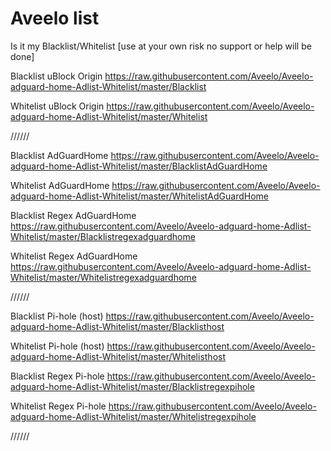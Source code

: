 # Aveelo list
Is it my Blacklist/Whitelist [use at your own risk no support or help will be done]


Blacklist uBlock Origin https://raw.githubusercontent.com/Aveelo/Aveelo-adguard-home-Adlist-Whitelist/master/Blacklist

Whitelist uBlock Origin https://raw.githubusercontent.com/Aveelo/Aveelo-adguard-home-Adlist-Whitelist/master/Whitelist

//////

Blacklist AdGuardHome https://raw.githubusercontent.com/Aveelo/Aveelo-adguard-home-Adlist-Whitelist/master/BlacklistAdGuardHome

Whitelist AdGuardHome https://raw.githubusercontent.com/Aveelo/Aveelo-adguard-home-Adlist-Whitelist/master/WhitelistAdGuardHome

Blacklist Regex AdGuardHome https://raw.githubusercontent.com/Aveelo/Aveelo-adguard-home-Adlist-Whitelist/master/Blacklistregexadguardhome

Whitelist Regex AdGuardHome https://raw.githubusercontent.com/Aveelo/Aveelo-adguard-home-Adlist-Whitelist/master/Whitelistregexadguardhome

//////

Blacklist Pi-hole (host) https://raw.githubusercontent.com/Aveelo/Aveelo-adguard-home-Adlist-Whitelist/master/Blacklisthost

Whitelist Pi-hole (host) https://raw.githubusercontent.com/Aveelo/Aveelo-adguard-home-Adlist-Whitelist/master/Whitelisthost

Blacklist Regex Pi-hole https://raw.githubusercontent.com/Aveelo/Aveelo-adguard-home-Adlist-Whitelist/master/Blacklistregexpihole

Whitelist Regex Pi-hole https://raw.githubusercontent.com/Aveelo/Aveelo-adguard-home-Adlist-Whitelist/master/Whitelistregexpihole

//////
